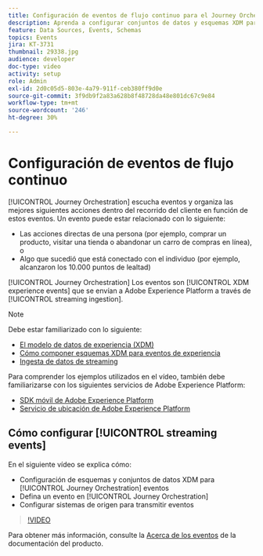 ```yaml
---
title: Configuración de eventos de flujo continuo para el Journey Orchestration de Adobe
description: Aprenda a configurar conjuntos de datos y esquemas XDM para eventos de Journey Orchestration, definir un evento en Journey Orchestration y configurar sistemas de origen para eventos de flujo.
feature: Data Sources, Events, Schemas
topics: Events
jira: KT-3731
thumbnail: 29338.jpg
audience: developer
doc-type: video
activity: setup
role: Admin
exl-id: 2d0c05d5-803e-4a79-911f-ceb380ff9d0e
source-git-commit: 3f9db9f2a83a628b8f48728da48e801dc67c9e84
workflow-type: tm+mt
source-wordcount: '246'
ht-degree: 30%

---
```


# Configuración de eventos de flujo continuo

[!UICONTROL Journey Orchestration] escucha eventos y organiza las mejores siguientes acciones dentro del recorrido del cliente en función de estos eventos. Un evento puede estar relacionado con lo siguiente:

* Las acciones directas de una persona (por ejemplo, comprar un producto, visitar una tienda o abandonar un carro de compras en línea), o
* Algo que sucedió que está conectado con el individuo (por ejemplo, alcanzaron los 10.000 puntos de lealtad)

[!UICONTROL Journey Orchestration] Los eventos son [!UICONTROL XDM experience events] que se envían a Adobe Experience Platform a través de [!UICONTROL streaming ingestion].

>[!NOTE]
>
>Debe estar familiarizado con lo siguiente:
>
>* [El modelo de datos de experiencia (XDM)](https://experienceleague.adobe.com/docs/platform-learn/tutorials/schemas/schemas-and-experience-data-model.html?lang=es)
>* [Cómo componer esquemas XDM para eventos de experiencia](https://experienceleague.adobe.com/docs/platform-learn/tutorials/schemas/create-schemas.html?lang=es)
>* [Ingesta de datos de streaming](https://experienceleague.adobe.com/docs/platform-learn/tutorials/data-ingestion/understanding-streaming-ingestion.html?lang=en)
>
>Para comprender los ejemplos utilizados en el vídeo, también debe familiarizarse con los siguientes servicios de Adobe Experience Platform:
>
>* [SDK móvil de Adobe Experience Platform](https://experienceleague.adobe.com/docs/platform-learn/data-collection/mobile-sdk/overview.html?lang=es)
>* [Servicio de ubicación de Adobe Experience Platform](https://experienceleague.adobe.com/docs/places/using/home.html?lang=es)

## Cómo configurar [!UICONTROL streaming events]

En el siguiente vídeo se explica cómo:

* Configuración de esquemas y conjuntos de datos XDM para [!UICONTROL Journey Orchestration] eventos
* Defina un evento en [!UICONTROL Journey Orchestration]
* Configurar sistemas de origen para transmitir eventos

>[!VIDEO](https://video.tv.adobe.com/v/29338?quality=12&learn=on)

Para obtener más información, consulte la [Acerca de los eventos](https://experienceleague.adobe.com/docs/journeys/using/events-journeys/about-events/about-events.html?lang=en) de la documentación del producto.
